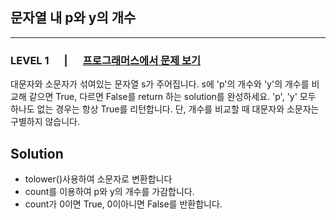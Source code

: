 ## 문자열 내 p와 y의 개수
***
### LEVEL 1 　 | 　 [프로그래머스에서 문제 보기](https://school.programmers.co.kr/learn/courses/30/lessons/12916)
대문자와 소문자가 섞여있는 문자열 s가 주어집니다. s에 'p'의 개수와 'y'의 개수를 비교해 같으면 True, 다르면 False를 return 하는 solution를 완성하세요. 'p', 'y' 모두 하나도 없는 경우는 항상 True를 리턴합니다. 단, 개수를 비교할 때 대문자와 소문자는 구별하지 않습니다.

Solution
-----------
+ tolower()사용하여 소문자로 변환합니다
+ count를 이용하여 p와 y의 개수를 가감합니다.
+ count가 0이면 True, 0이아니면 False를 반환합니다.

